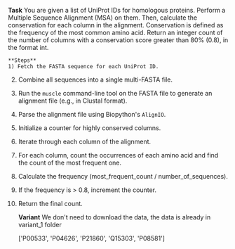 **Task**
    You are given a list of UniProt IDs for homologous proteins. Perform a Multiple Sequence Alignment (MSA) on them. Then, calculate the conservation for each column in the alignment. Conservation is defined as the frequency of the most common amino acid. Return an integer count of the number of columns with a conservation score greater than 80% (0.8), in the format <answer>int</answer>.

    **Steps**
    1) Fetch the FASTA sequence for each UniProt ID.
2) Combine all sequences into a single multi-FASTA file.
3) Run the `muscle` command-line tool on the FASTA file to generate an alignment file (e.g., in Clustal format).
4) Parse the alignment file using Biopython's `AlignIO`.
5) Initialize a counter for highly conserved columns.
6) Iterate through each column of the alignment.
7) For each column, count the occurrences of each amino acid and find the count of the most frequent one.
8) Calculate the frequency (most_frequent_count / number_of_sequences).
9) If the frequency is > 0.8, increment the counter.
10) Return the final count.

    **Variant**
    We don't need to download the data, the data is already in variant_1 folder

    ['P00533', 'P04626', 'P21860', 'Q15303', 'P08581']
